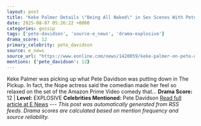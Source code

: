 ```yaml
---
layout: post
title: "Keke Palmer Details \"Being All Naked\" in Sex Scenes With Pete Davidson"
date: 2025-08-07 05:26:22 +0000
categories: gossip
tags: ['pete-davidson', 'source-e_news', 'drama-explosive']
drama_score: 12
primary_celebrity: pete_davidson
source: e_news
source_url: "https://www.eonline.com/news/1420859/keke-palmer-on-pete-davidson-sex-scenes-in-the-pickup?cmpid=rss-syndicate-genericrss-us-top_stories"
mentions: {'pete_davidson': 12}
---
```


Keke Palmer was picking up what Pete Davidson was putting down in The Pickup. In fact, the Nope actress said the comedian made her feel so relaxed on the set of the Amazon Prime Video comedy that... **Drama Score:** 12 | **Level:** EXPLOSIVE **Celebrities Mentioned:** Pete Davidson [Read full article at E News](https://www.eonline.com/news/1420859/keke-palmer-on-pete-davidson-sex-scenes-in-the-pickup?cmpid=rss-syndicate-genericrss-us-top_stories) --- *This post was automatically generated from RSS feeds. Drama scores are calculated based on mention frequency and source reliability.*